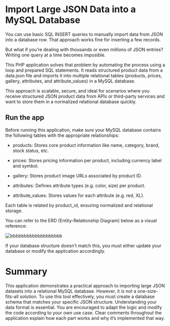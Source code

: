 # Import Large JSON Data into a MySQL Database

You can use basic SQL INSERT queries to manually import data from JSON into a database row. That approach works fine for inserting a few records.

But what if you’re dealing with thousands or even millions of JSON entries? Writing one query at a time becomes imposible.

This PHP application solves that problem by automating the process using a loop and prepared SQL statements. It reads structured product data from a data.json file and imports it into multiple relational tables (products, prices, gallery, attributes, and attribute_values) in a MySQL database.

This approach is scalable, secure, and ideal for scenarios where you receive structured JSON product data from APIs or third-party services and want to store them in a normalized relational database quickly.

## Run the app

Before running this application, make sure your MySQL database contains the following tables with the appropriate relationships:

- products: Stores core product information like name, category, brand, stock status, etc.

- prices: Stores pricing information per product, including currency label and symbol.

- gallery: Stores product image URLs associated by product ID.

- attributes: Defines attribute types (e.g. color, size) per product.

- attribute_values: Stores values for each attribute (e.g. red, XL).

Each table is related by product_id, ensuring normalized and relational storage.

You can refer to the ERD (Entity-Relationship Diagram) below as a visual reference:

![bbbbbbbbbbbbbbbbbbb](https://github.com/user-attachments/assets/a6bf4eb6-dfde-4612-8913-e4a3ad8fb8d8)

If your database structure doesn't match this, you must either update your database or modify the application accordingly.

# Summary

This application demonstrates a practical approach to importing large JSON datasets into a relational MySQL database. However, it is not a one-size-fits-all solution. To use this tool effectively, you must create a database schema that matches your specific JSON structure. Understanding your data format is essential. You are encouraged to adapt the logic and modify the code according to your own use case. Clear comments throughout the application explain how each part works and why it’s implemented that way.
